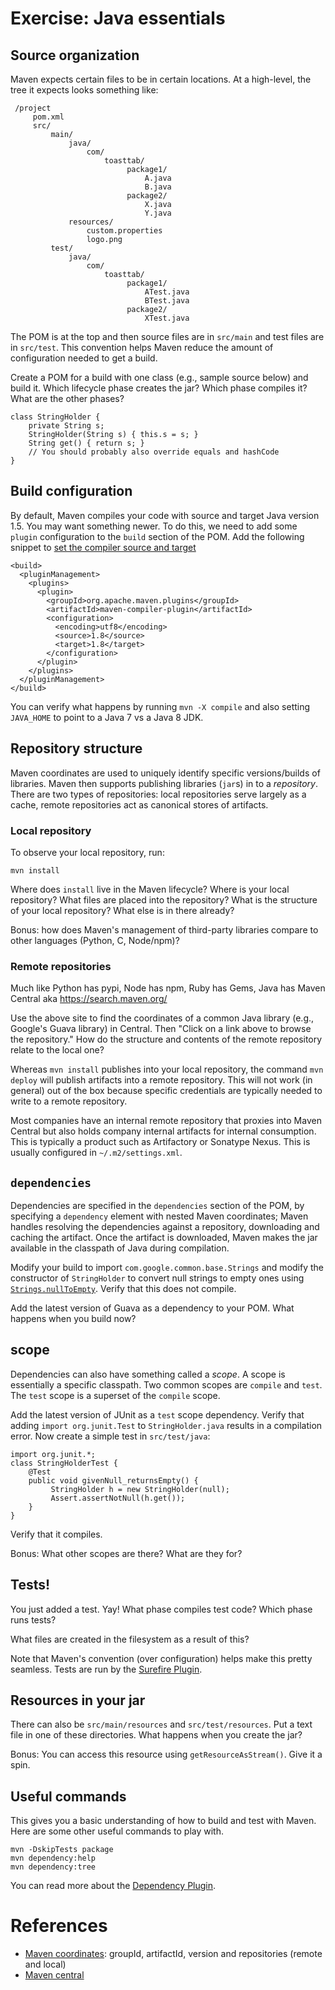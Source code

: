 # Exercise: Java essentials

## Source organization

Maven expects certain files to be in certain locations. At a high-level, the tree
it expects looks something like:

     /project
         pom.xml
         src/
             main/
                 java/
                     com/
                         toasttab/
                              package1/
                                  A.java
                                  B.java
                              package2/
                                  X.java
                                  Y.java
                 resources/
                     custom.properties
                     logo.png
             test/
                 java/
                     com/
                         toasttab/
                              package1/
                                  ATest.java
                                  BTest.java
                              package2/
                                  XTest.java

The POM is at the top and then source files are in `src/main` and test files
are in `src/test`.  This convention helps Maven reduce the amount of
configuration needed to get a build.

Create a POM for a build with one class (e.g., sample source below) and build
it. Which lifecycle phase creates the jar? Which phase compiles it? What are
the other phases?

    class StringHolder {
        private String s;
        StringHolder(String s) { this.s = s; }
        String get() { return s; }
        // You should probably also override equals and hashCode
    }

## Build configuration

By default, Maven compiles your code with source and target Java version 1.5. You may
want something newer. To do this, we need to add some `plugin` configuration to the
`build` section of the POM. Add the following snippet to [set the compiler source
and target](http://maven.apache.org/plugins/maven-compiler-plugin/examples/set-compiler-source-and-target.html)

    <build>
      <pluginManagement>
        <plugins>
          <plugin>
            <groupId>org.apache.maven.plugins</groupId>
            <artifactId>maven-compiler-plugin</artifactId>
            <configuration>
              <encoding>utf8</encoding>
              <source>1.8</source>
              <target>1.8</target>
            </configuration>
          </plugin>
        </plugins>
      </pluginManagement>
    </build>

You can verify what happens by running `mvn -X compile` and also setting `JAVA_HOME` to point to
a Java 7 vs a Java 8 JDK.

## Repository structure

Maven coordinates are used to uniquely identify specific versions/builds of
libraries. Maven then supports publishing libraries (`jar`s) in to a
_repository_. There are two types of repositories: local repositories serve
largely as a cache, remote repositories act as canonical stores of artifacts.

### Local repository

To observe your local repository, run:

    mvn install

Where does `install` live in the Maven lifecycle?  Where is your local
repository? What files are placed into the repository? What is the structure of
your local repository? What else is in there already?

Bonus: how does Maven's management of third-party libraries compare to other
languages (Python, C, Node/npm)?

### Remote repositories

Much like Python has pypi, Node has npm, Ruby has Gems, Java has Maven Central
aka https://search.maven.org/

Use the above site to find the coordinates of a common Java library (e.g.,
Google's Guava library) in Central. Then "Click on a link above to browse the
repository." How do the structure and contents of the remote repository relate
to the local one?

Whereas `mvn install` publishes into your local repository, the command `mvn
deploy` will publish artifacts into a remote repository. This will not work (in
general) out of the box because specific credentials are typically needed to
write to a remote repository.

Most companies have an internal remote repository that proxies into Maven
Central but also holds company internal artifacts for internal consumption.
This is typically a product such as Artifactory or Sonatype Nexus. This is
usually configured in `~/.m2/settings.xml`.

## `dependencies`

Dependencies are specified in the `dependencies` section of the POM, by
specifying a `dependency` element with nested Maven coordinates; Maven handles
resolving the dependencies against a repository, downloading and caching the
artifact. Once the artifact is downloaded, Maven makes the jar available in
the classpath of Java during compilation.

Modify your build to import `com.google.common.base.Strings` and modify the
constructor of `StringHolder` to convert null strings to empty ones using
[`Strings.nullToEmpty`](http://google.github.io/guava/releases/snapshot/api/docs/com/google/common/base/Strings.html#nullToEmpty(java.lang.String)). Verify that this does not compile.

Add the latest version of Guava as a dependency to your POM. What happens
when you build now?

## scope

Dependencies can also have something called a _scope_. A scope is essentially
a specific classpath. Two common scopes are `compile` and `test`. The `test` scope
is a superset of the `compile` scope.

Add the latest version of JUnit as a `test` scope dependency. Verify that adding
`import org.junit.Test` to `StringHolder.java` results in a compilation error.
Now create a simple test in `src/test/java`:

    import org.junit.*;
    class StringHolderTest {
        @Test
        public void givenNull_returnsEmpty() {
             StringHolder h = new StringHolder(null);
             Assert.assertNotNull(h.get());
        }
    }

Verify that it compiles.

Bonus: What other scopes are there? What are they for?

## Tests!

You just added a test. Yay! What phase compiles test code? Which phase runs
tests?

What files are created in the filesystem as a result of this?

Note that Maven's convention (over configuration) helps make this pretty
seamless. Tests are run by the [Surefire Plugin](http://maven.apache.org/surefire/maven-surefire-plugin/).

## Resources in your jar

There can also be `src/main/resources` and `src/test/resources`. Put a text file in one of these directories.
What happens when you create the jar?

Bonus: You can access this resource using `getResourceAsStream()`. Give it a spin.

## Useful commands

This gives you a basic understanding of how to build and test with Maven.
Here are some other useful commands to play with.

    mvn -DskipTests package
    mvn dependency:help
    mvn dependency:tree

You can read more about the [Dependency Plugin](http://maven.apache.org/plugins/maven-dependency-plugin/).

# References

* [Maven coordinates](https://maven.apache.org/pom.html#Maven_Coordinates): groupId, artifactId, version and repositories (remote and local)
* [Maven central](https://search.maven.org/)
